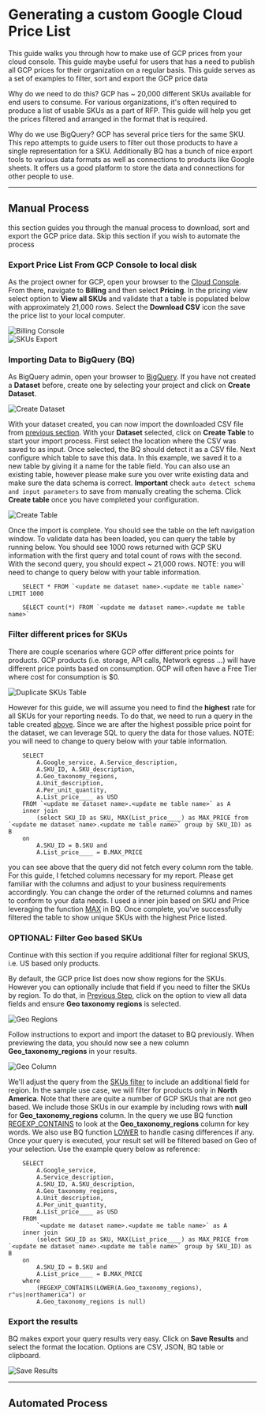 # Generating a custom Google Cloud Price List  
    
This guide walks you through how to make use of GCP prices from your cloud console. This guide maybe useful for users that has a need to publish all GCP prices for their organization on a regular basis. This guide serves as a set of examples to filter, sort and export the GCP price data

Why do we need to do this? GCP has ~ 20,000 different SKUs available for end users to consume. For various organizations, it's often required to produce a list of usable SKUs as a part of RFP. This guide will help you get the prices filtered and arranged in the format that is required. 

Why do we use BigQuery? GCP has several price tiers for the same SKU. This repo attempts to guide users to filter out those products to have a single representation for a SKU. Additionally BQ has a bunch of nice export tools to various data formats as well as connections to products like Google sheets. It offers us a good platform to store the data and connections for other people to use. 

---

## Manual Process  
this section guides you through the manual process to download, sort and export the GCP price data. Skip this section if you wish to automate the process

### Export Price List From GCP Console to local disk  
As the project owner for GCP, open your browser to the [Cloud Console](https://console.cloud.google.com). From there, navigate to **Billing** and then select **Pricing**. In the pricing view select option to **View all SKUs** and validate that a table is populated below with approximately 21,000 rows. Select the **Download CSV** icon the save the price list to your local computer.  

![Billing Console](images/BillingConsole.png)  
![SKUs Export](images/BillingConsole.png)  

### Importing Data to BigQuery (BQ)  
As BigQuery admin, open your browser to [BigQuery](https://console.cloud.google.com/bigquery/). If you have not created a **Dataset** before, create one by selecting your project and click on **Create Dataset**.   

![Create Dataset](images/New_Dataset.png "Billing Console")  

With your dataset created, you can now import the downloaded CSV file from [previous section](#Export-price-list-from-gcp-console-to-local-disk). With your **Dataset** selected, click on **Create Table** to start your import process. First select the location where the CSV was saved to as input. Once selected, the BQ should detect it as a CSV file. Next configure which table to save this data. In this example, we saved it to a new table by giving it a name for the table field. You can also use an existing table, however please make sure you over write existing data and make sure the data schema is correct. **Important** check ```auto detect schema and input parameters``` to save from manually creating the schema. Click **Create table** once you have completed your configuration.

![Create Table](images/Import_CSV_to_BQ_table.png "Import table")

Once the import is complete. You should see the table on the left navigation window. To validate data has been loaded, you can query the table by running below. You should see 1000 rows returned with GCP SKU information with the first query and total count of rows with the second. With the second query, you should expect ~ 21,000 rows. NOTE: you will need to change to query below with your table information. 

```
    SELECT * FROM `<update me dataset name>.<update me table name>` LIMIT 1000
```    
```
    SELECT count(*) FROM `<update me dataset name>.<update me table name>` 
``` 

### Filter different prices for SKUs  
There are couple scenarios where GCP offer different price points for products. GCP products (i.e. storage, API calls, Network egress ...) will have different price points based on consumption. GCP will often have a Free Tier where cost for consumption is $0.  

![Duplicate SKUs Table](images/Import_CSV_to_BQ_table.png "Import table")  

However for this guide, we will assume you need to find the **highest** rate for all SKUs for your reporting needs. To do that, we need to run a query in the table created [above](#Importing-Data-to-BigQuery-(BQ)). Since we are after the highest possible price point for the dataset, we can leverage SQL to query the data for those values. NOTE: you will need to change to query below with your table information.   

```
    SELECT 
        A.Google_service, A.Service_description, 
        A.SKU_ID, A.SKU_description, 
        A.Geo_taxonomy_regions, 
        A.Unit_description, 
        A.Per_unit_quantity, 
        A.List_price____ as USD  
    FROM `<update me dataset name>.<update me table name>` as A  
    inner join 
        (select SKU_ID as SKU, MAX(List_price____) as MAX_PRICE from `<update me dataset name>.<update me table name>` group by SKU_ID) as B 
    on 
        A.SKU_ID = B.SKU and 
        A.List_price____ = B.MAX_PRICE
```

you can see above that the query did not fetch every column rom the table. For this guide, I fetched columns necessary for my report. Please get familiar with the columns and adjust to your business requirements accordingly. You can change the order of the returned columns and names to conform to your data needs. I used a inner join based on SKU and Price leveraging the function [MAX](https://cloud.google.com/dataprep/docs/html/MAX-Function_57344665) in BQ. Once complete, you've successfully filtered the table to show unique SKUs with the highest Price listed. 

### OPTIONAL: Filter Geo based SKUs 
Continue with this section if you require additional filter for regional SKUS, i.e. US based only products.  

By default, the GCP price list does now show regions for the SKUs. However you can optionally include that field if you need to filter the SKUs by region. To do that, in [Previous Step](#Export-price-list-from-gcp-console-to-local-disk), click on the option to view all data fields and ensure **Geo taxonomy regions** is selected.  

![Geo Regions](images/export_regions.png "export regions")  


Follow instructions to export and import the dataset to BQ previously. When previewing the data, you should now see a new column **Geo_taxonomy_regions** in your results.   

![Geo Column](images/result_w_regions.png "result with regions")   

We'll adjust the query from the [SKUs filter](#Filter-different-prices-for-SKUs) to include an additional field for region. In the sample use case, we will filter for products only in **North America**. Note that there are quite a number of GCP SKUs that are not geo based. We include those SKUs in our example by including rows with **null** for **Geo_taxonomy_regions** column. In the query we use BQ function [REGEXP_CONTAINS](https://cloud.google.com/bigquery/docs/reference/standard-sql/functions-and-operators#regexp_contains) to look at the **Geo_taxonomy_regions** column for key words. We also use BQ function [LOWER](https://cloud.google.com/bigquery/docs/reference/standard-sql/functions-and-operators#lower) to handle casing differences if any. Once your query is executed, your result set will be filtered based on Geo of your selection. Use the example query below as reference:  

```
    SELECT 
        A.Google_service, 
        A.Service_description, 
        A.SKU_ID, A.SKU_description, 
        A.Geo_taxonomy_regions, 
        A.Unit_description, 
        A.Per_unit_quantity, 
        A.List_price____ as USD  
    FROM 
        `<update me dataset name>.<update me table name>` as A  
    inner join 
        (select SKU_ID as SKU, MAX(List_price____) as MAX_PRICE from `<update me dataset name>.<update me table name>` group by SKU_ID) as B 
    on 
        A.SKU_ID = B.SKU and 
        A.List_price____ = B.MAX_PRICE 
    where 
        (REGEXP_CONTAINS(LOWER(A.Geo_taxonomy_regions), r"us|northamerica") or 
        A.Geo_taxonomy_regions is null)
```  

  
### Export the results  
BQ makes export your query results very easy. Click on **Save Results** and select the format the location. Options are CSV, JSON, BQ table or clipboard.  

![Save Results](images/save_results.png)  


---

## Automated Process
<to be completed>

